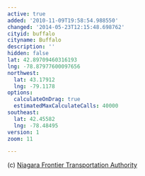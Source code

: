 ```yaml
---
active: true
added: '2010-11-09T19:58:54.988550'
changed: '2014-05-23T12:15:48.698762'
cityid: buffalo
cityname: Buffalo
description: ''
hidden: false
lat: 42.89709460316193
lng: -78.87977600097656
northwest:
  lat: 43.17912
  lng: -79.1178
options:
  calculateOnDrag: true
  estimatedMaxCalculateCalls: 40000
southeast:
  lat: 42.45582
  lng: -78.48495
version: 1
zoom: 11

---
```


(c) [Niagara Frontier Transportation Authority](http://www.nfta.com/)
